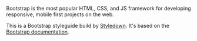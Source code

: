 <div class='styleguide-jumbo'>
  <p>Bootstrap is the most popular HTML, CSS, and JS framework for developing responsive, mobile first projects on the web.</p>
</div>

This is a Bootstrap styleguide build by [Styledown](https://github.com/styledown/styledown2). It's based on the [Bootstrap documentation](http://getbootstrap.com/css/).
